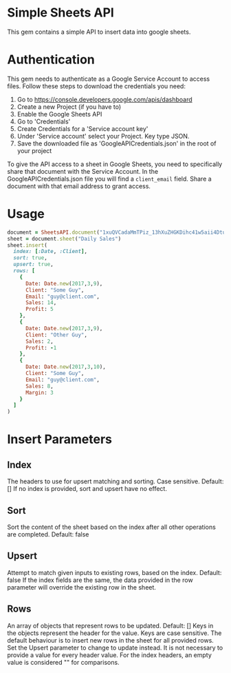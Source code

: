 Simple Sheets API
============================

This gem contains a simple API to insert data into google sheets.

Authentication
==============

This gem needs to authenticate as a Google Service Account to access files.
Follow these steps to download the credentials you need:

1. Go to https://console.developers.google.com/apis/dashboard
2. Create a new Project (if you have to)
2. Enable the Google Sheets API
3. Go to 'Credentials'
4. Create Credentials for a 'Service account key'
6. Under 'Service account' select your Project. Key type JSON.
7. Save the downloaded file as 'GoogleAPICredentials.json' in the root of your project

To give the API access to a sheet in Google Sheets, you need to specifically share that document with the Service Account.
In the GoogleAPICredentials.json file you will find a `client_email` field. Share a document with that email address to grant access.


Usage
=====

~~~ruby
document = SheetsAPI.document("1xuQVCadaMmTPiz_13hXuZHGKDihc41w5aii4DtuxOmU5j_eQ4BD98T-H")
sheet = document.sheet("Daily Sales")
sheet.insert(
  index: [:Date, :Client],
  sort: true,
  upsert: true,
  rows: [
    {
      Date: Date.new(2017,3,9),
      Client: "Some Guy",
      Email: "guy@client.com",
      Sales: 14,
      Profit: 5
    },
    {
      Date: Date.new(2017,3,9),
      Client: "Other Guy",
      Sales: 2,
      Profit: -1
    },
    {
      Date: Date.new(2017,3,10),
      Client: "Some Guy",
      Email: "guy@client.com",
      Sales: 8,
      Margin: 3
    }
  ]
)
~~~

Insert Parameters
=================

Index
-----
The headers to use for upsert matching and sorting. Case sensitive. Default: []
If no index is provided, sort and upsert have no effect.

Sort
----
Sort the content of the sheet based on the index after all other operations are completed. Default: false

Upsert
------
Attempt to match given inputs to existing rows, based on the index. Default: false
If the index fields are the same, the data provided in the row parameter will override the existing row in the sheet.

Rows
----
An array of objects that represent rows to be updated. Default: []
Keys in the objects represent the header for the value. Keys are case sensitive.
The default behaviour is to insert new rows in the sheet for all provided rows.
Set the Upsert parameter to change to update instead.
It is not necessary to provide a value for every header value.
For the index headers, an empty value is considered "" for comparisons.
